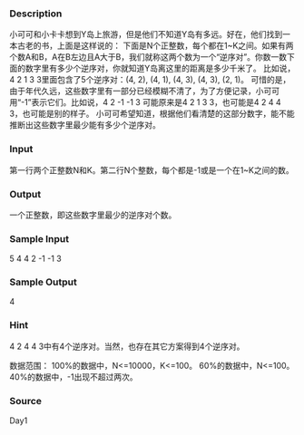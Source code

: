 
### Description

小可可和小卡卡想到Y岛上旅游，但是他们不知道Y岛有多远。好在，他们找到一本古老的书，上面是这样说的：
下面是N个正整数，每个都在1~K之间。如果有两个数A和B，A在B左边且A大于B，我们就称这两个数为一个“逆序对”。你数一数下面的数字里有多少个逆序对，你就知道Y岛离这里的距离是多少千米了。
比如说，4 2 1 3 3里面包含了5个逆序对：(4, 2), (4, 1), (4, 3), (4, 3), (2, 1)。
可惜的是，由于年代久远，这些数字里有一部分已经模糊不清了，为了方便记录，小可可用“-1”表示它们。比如说，4 2 -1 -1 3 可能原来是4 2 1 3 3，也可能是4 2 4 4 3，也可能是别的样子。
小可可希望知道，根据他们看清楚的这部分数字，能不能推断出这些数字里最少能有多少个逆序对。


### Input
第一行两个正整数N和K。第二行N个整数，每个都是-1或是一个在1~K之间的数。

### Output
一个正整数，即这些数字里最少的逆序对个数。

### Sample Input
5 4
4 2 -1 -1 3


### Sample Output
4


### Hint
4 2 4 4 3中有4个逆序对。当然，也存在其它方案得到4个逆序对。

数据范围：
100%的数据中，N<=10000，K<=100。
60%的数据中，N<=100。
40%的数据中，-1出现不超过两次。

### Source
Day1